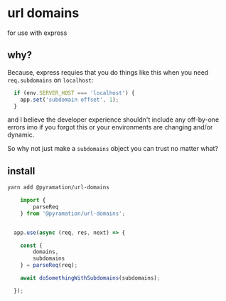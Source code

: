 # url domains

for use with express

## why?

Because, express requies that you do things like this when you need `req.subdomains` on `localhost`:

```js
  if (env.SERVER_HOST === 'localhost') {
    app.set('subdomain offset', 1);
  }
```

and I believe the developer experience shouldn't include any off-by-one errors imo if you forgot this or your environments are changing and/or dynamic.

So why not just make a `subdomains` object you can trust no matter what?

## install

```sh
yarn add @pyramation/url-domains
```

```js
    import {
        parseReq
    } from '@pyramation/url-domains';


  app.use(async (req, res, next) => {

    const {
        domains,
        subdomains
    } = parseReq(req);

    await doSomethingWithSubdomains(subdomains);

  });


```
